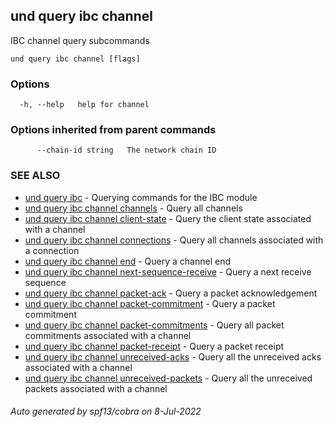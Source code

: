 ## und query ibc channel

IBC channel query subcommands

```
und query ibc channel [flags]
```

### Options

```
  -h, --help   help for channel
```

### Options inherited from parent commands

```
      --chain-id string   The network chain ID
```

### SEE ALSO

* [und query ibc](und_query_ibc.md)	 - Querying commands for the IBC module
* [und query ibc channel channels](und_query_ibc_channel_channels.md)	 - Query all channels
* [und query ibc channel client-state](und_query_ibc_channel_client-state.md)	 - Query the client state associated with a channel
* [und query ibc channel connections](und_query_ibc_channel_connections.md)	 - Query all channels associated with a connection
* [und query ibc channel end](und_query_ibc_channel_end.md)	 - Query a channel end
* [und query ibc channel next-sequence-receive](und_query_ibc_channel_next-sequence-receive.md)	 - Query a next receive sequence
* [und query ibc channel packet-ack](und_query_ibc_channel_packet-ack.md)	 - Query a packet acknowledgement
* [und query ibc channel packet-commitment](und_query_ibc_channel_packet-commitment.md)	 - Query a packet commitment
* [und query ibc channel packet-commitments](und_query_ibc_channel_packet-commitments.md)	 - Query all packet commitments associated with a channel
* [und query ibc channel packet-receipt](und_query_ibc_channel_packet-receipt.md)	 - Query a packet receipt
* [und query ibc channel unreceived-acks](und_query_ibc_channel_unreceived-acks.md)	 - Query all the unreceived acks associated with a channel
* [und query ibc channel unreceived-packets](und_query_ibc_channel_unreceived-packets.md)	 - Query all the unreceived packets associated with a channel

###### Auto generated by spf13/cobra on 8-Jul-2022
